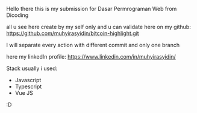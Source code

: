 Hello there this is my submission for Dasar Permrograman Web from Dicoding

all u see here create by my self only and u can validate here on my github:
https://github.com/muhyirasyidin/bitcoin-highlight.git

I will separate every action with different commit and only one branch

here my linkedIn profile:
https://www.linkedin.com/in/muhyirasyidin/

Stack usually i used:

- Javascript
- Typescript
- Vue JS

:D
